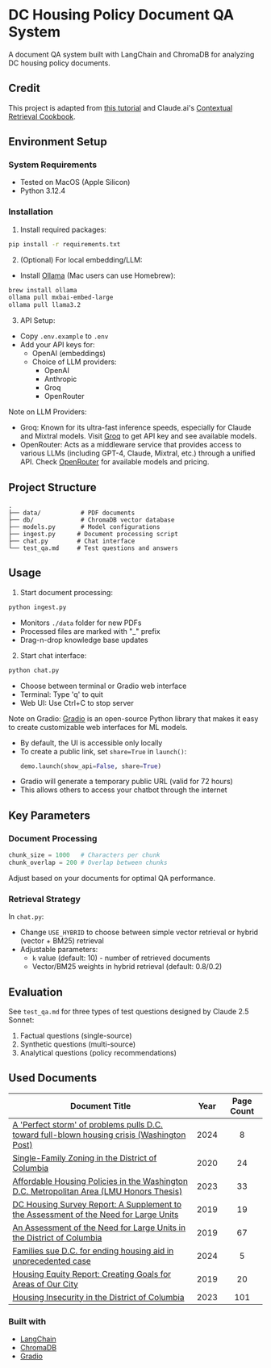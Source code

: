 # DC Housing Policy Document QA System

A document QA system built with LangChain and ChromaDB for analyzing DC housing policy documents.

## Credit
This project is adapted from [this tutorial](https://github.com/aidev9/tuts/tree/main/langchain-rag-pdf/tutorial-1) and Claude.ai's [Contextual Retrieval Cookbook](https://github.com/anthropics/anthropic-cookbook/tree/main/skills/contextual-embeddings).

## Environment Setup

### System Requirements
- Tested on MacOS (Apple Silicon)
- Python 3.12.4

### Installation
1. Install required packages:
```bash
pip install -r requirements.txt
```

2. (Optional) For local embedding/LLM:
- Install [Ollama](https://ollama.com/docs/installation) (Mac users can use Homebrew):
```bash
brew install ollama
ollama pull mxbai-embed-large
ollama pull llama3.2
```

3. API Setup:
- Copy `.env.example` to `.env`
- Add your API keys for:
  - OpenAI (embeddings)
  - Choice of LLM providers:
    - OpenAI
    - Anthropic
    - Groq
    - OpenRouter

Note on LLM Providers:
- Groq: Known for its ultra-fast inference speeds, especially for Claude and Mixtral models. Visit [Groq](https://console.groq.com) to get API key and see available models.
- OpenRouter: Acts as a middleware service that provides access to various LLMs (including GPT-4, Claude, Mixtral, etc.) through a unified API. Check [OpenRouter](https://openrouter.ai/docs) for available models and pricing.

## Project Structure
```
.
├── data/           # PDF documents
├── db/             # ChromaDB vector database
├── models.py       # Model configurations
├── ingest.py      # Document processing script
├── chat.py        # Chat interface
└── test_qa.md     # Test questions and answers
```

## Usage
1. Start document processing:
```bash
python ingest.py
```
- Monitors `./data` folder for new PDFs
- Processed files are marked with "_" prefix
- Drag-n-drop knowledge base updates

2. Start chat interface:
```bash
python chat.py
```
- Choose between terminal or Gradio web interface
- Terminal: Type 'q' to quit
- Web UI: Use Ctrl+C to stop server

Note on Gradio:
[Gradio](https://www.gradio.app) is an open-source Python library that makes it easy to create customizable web interfaces for ML models. 
- By default, the UI is accessible only locally
- To create a public link, set `share=True` in `launch()`:
  ```python
  demo.launch(show_api=False, share=True)
  ```
- Gradio will generate a temporary public URL (valid for 72 hours)
- This allows others to access your chatbot through the internet

## Key Parameters

### Document Processing
```python
chunk_size = 1000   # Characters per chunk
chunk_overlap = 200 # Overlap between chunks
```
Adjust based on your documents for optimal QA performance.

### Retrieval Strategy
In `chat.py`:
- Change `USE_HYBRID` to choose between simple vector retrieval or hybrid (vector + BM25) retrieval
- Adjustable parameters:
  - `k` value (default: 10) - number of retrieved documents
  - Vector/BM25 weights in hybrid retrieval (default: 0.8/0.2)

## Evaluation
See `test_qa.md` for three types of test questions designed by Claude 2.5 Sonnet:
1. Factual questions (single-source)
2. Synthetic questions (multi-source)
3. Analytical questions (policy recommendations)

## Used Documents 

Document Title | Year | Page Count
--- | :---: | :---:
[A 'Perfect storm' of problems pulls D.C. toward full-blown housing crisis (Washington Post)](https://www.washingtonpost.com/dc-md-va/2024/03/28/dc-housing-crisis-affordable-housing/) | 2024 | 8
[Single-Family Zoning in the District of Columbia](https://dchousing.dc.gov/sites/default/files/2020-09/Single-Family_Zoning_in_the_District_of_Columbia.pdf) | 2020 | 24
[Affordable Housing Policies in the Washington D.C. Metropolitan Area (LMU Honors Thesis)](https://digitalcommons.lmu.edu/cgi/viewcontent.cgi?article=1624&context=honors-thesis) | 2023 | 33
[DC Housing Survey Report: A Supplement to the Assessment of the Need for Large Units](https://dmped.dc.gov/sites/default/files/dc/sites/dmped/publication/attachments/Formatted%20DC%20Housing%20Survey%20Report_FINAL%206-24_1.pdf) | 2019 | 19
[An Assessment of the Need for Large Units in the District of Columbia](https://dmped.dc.gov/sites/default/files/dc/sites/dmped/publication/attachments/Formatted%20FSU%20Study_FINAL%206-24_1.pdf) | 2019 | 67
[Families sue D.C. for ending housing aid in unprecedented case](https://www.washingtonpost.com/dc-md-va/2024/10/25/dc-rapid-rehousing-lawsuit/) | 2024 | 5
[Housing Equity Report: Creating Goals for Areas of Our City](https://planning.dc.gov/sites/default/files/dc/sites/housingdc/publication/attachments/Housing%20Equity%20Report.pdf) | 2019 | 20
[Housing Insecurity in the District of Columbia](https://www.urban.org/sites/default/files/2023-11/Housing%20Insecurity%20in%20the%20District%20of%20Columbia_0.pdf) | 2023 | 101

### Built with

- [LangChain](https://python.langchain.com/)
- [ChromaDB](https://www.trychroma.com/)
- [Gradio](https://www.gradio.app/)